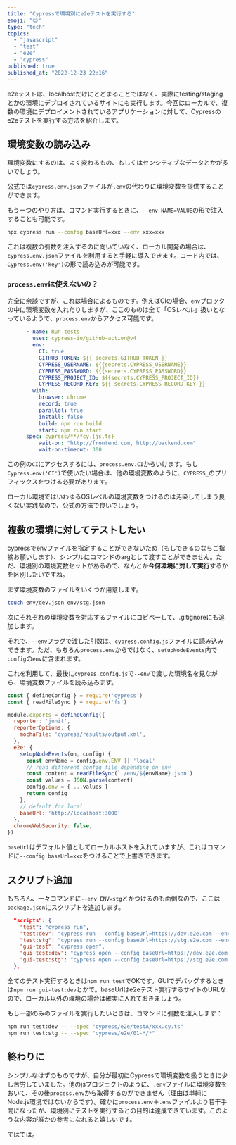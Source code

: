 ```yaml
---
title: "Cypressで環境別にe2eテストを実行する"
emoji: "😊"
type: "tech"
topics:
  - "javascript"
  - "test"
  - "e2e"
  - "cypress"
published: true
published_at: "2022-12-23 22:16"
---
```


e2eテストは、localhostだけにとどまることではなく、実際にtesting/stagingとかの環境にデプロイされているサイトにも実行します。今回はローカルで、複数の環境にデプロイメントされているアプリケーションに対して、Cypressのe2eテストを実行する方法を紹介します。

## 環境変数の読み込み

環境変数にするのは、よく変わるもの、もしくはセンシティブなデータとかが多いでしょう。

[公式](https://docs.cypress.io/guides/guides/environment-variables)では`cypress.env.json`ファイルが`.env`の代わりに環境変数を提供することができます。

もう一つのやり方は、コマンド実行するときに、`--env NAME=VALUE`の形で注入することも可能です。

```bash
npx cypress run --config baseUrl=xxx --env xxx=xxx
```

これは複数の引数を注入するのに向いていなく、ローカル開発の場合は、`cypress.env.json`ファイルを利用すると手軽に導入できます。コード内では、`Cypress.env('key')`の形で読み込みが可能です。

### `process.env`は使えないの？

完全に余談ですが、これは場合によるものです。例えばCIの場合、`env`ブロックの中に環境変数を入れたりしますが、ここのものは全て「OSレベル」扱いとなっているようで、`process.env`からアクセス可能です。

```yml
      - name: Run tests
        uses: cypress-io/github-action@v4
        env:
          CI: true
          GITHUB_TOKEN: ${{ secrets.GITHUB_TOKEN }}
          CYPRESS_USERNAME: ${{secrets.CYPRESS_USERNAME}}
          CYPRESS_PASSWORD: ${{secrets.CYPRESS_PASSWORD}}
          CYPRESS_PROJECT_ID: ${{secrets.CYPRESS_PROJECT_ID}}
          CYPRESS_RECORD_KEY: ${{ secrets.CYPRESS_RECORD_KEY }}
        with:
          browser: chrome
          record: true
          parallel: true
          install: false
          build: npm run build
          start: npm run start
	  spec: cypress/**/*cy.{js,ts}
          wait-on: "http://frontend.com, http://backend.com"
          wait-on-timeout: 300
```

この例の`CI`にアクセスするには、`process.env.CI`からいけます。もし`Cypress.env('CI')`で使いたい場合は、他の環境変数のように、`CYPRESS_`のプリフィックスをつける必要があります。

ローカル環境ではいわゆるOSレベルの環境変数をつけるのは汚染してしまう良くない実践なので、公式の方法で良いでしょう。

## 複数の環境に対してテストしたい

cypressでenvファイルを指定することができないため（もしできるのならご指摘お願いします）、シンプルにコマンドのargとして渡すことができません。ただ、環境別の環境変数セットがあるので、なんとか**今何環境に対して実行**するかを区別したいですね。

まず環境変数のファイルをいくつか用意します。

```bash
touch env/dev.json env/stg.json
```
次にそれぞれの環境変数を対応するファイルにコピペーして、.gitignoreにも追加します。

それで、`--env`フラグで渡した引数は、`cypress.config.js`ファイルに読み込みできます。ただ、もちろん`process.env`からではなく、`setupNodeEvents`内で`config`の`env`に含まれます。

これを利用して、最後に`cypress.config.js`で`--env`で渡した環境名を見ながら、環境変数ファイルを読み込みます。

```js
const { defineConfig } = require('cypress')
const { readFileSync } = require('fs')

module.exports = defineConfig({
  reporter: 'junit',
  reporterOptions: {
    mochaFile: 'cypress/results/output.xml',
  },
  e2e: {
    setupNodeEvents(on, config) {
      const envName = config.env.ENV || 'local'
      // read different config file depending on env
      const content = readFileSync(`./env/${envName}.json`)
      const values = JSON.parse(content)
      config.env = { ...values }
      return config
    },
    // default for local
    baseUrl: 'http://localhost:3000'
  },
  chromeWebSecurity: false,
})
```
`baseUrl`はデフォルト値としてローカルホストを入れていますが、これはコマンドに`--config baseUrl=xxx`をつけることで上書きできます。

## スクリプト追加

もちろん、一々コマンドに`--env ENV=stg`とかつけるのも面倒なので、ここは`package.json`にスクリプトを追加します。

```json
  "scripts": {
    "test": "cypress run",
    "test:dev": "cypress run --config baseUrl=https://dev.e2e.com --env ENV=dev",
    "test:stg": "cypress run --config baseUrl=https://stg.e2e.com --env ENV=stg",
    "gui-test": "cypress open",
    "gui-test:dev": "cypress open --config baseUrl=https://dev.e2e.com --env ENV=dev",
    "gui-test:stg": "cypress open --config baseUrl=https://stg.e2e.com --env ENV=stg",
  },
```

全てのテスト実行するときは`npm run test`でOKです。GUIでデバッグするときは`npm run gui-test:dev`とかで。baseUrlはe2eテスト実行するサイトのURLなので、ローカル以外の環境の場合は確実に入れておきましょう。

もし一部のみのファイルを実行したいときは、コマンドに引数を注入します：

```bash
npm run test:dev -- --spec "cypress/e2e/testA/xxx.cy.ts"
npm run test:stg -- --spec "cypress/e2e/01-*/*"
```

## 終わりに

シンプルなはずのものですが、自分が最初にCypressで環境変数を扱うときに少し苦労していました。他のjsプロジェクトのように、`.env`ファイルに環境変数をおいて、その後`process.env`から取得するのができません（[理由](https://github.com/cypress-io/cypress/issues/19047#issuecomment-981757280)は単純にNode.js環境ではないからです）。確かに`process.env`＋`.env`ファイルより若干手間になったが、環境別にテストを実行するとの目的は達成できています。このような内容が誰かの参考になれると嬉しいです。

ではでは。